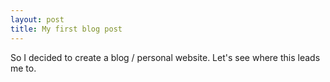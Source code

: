 ```yaml
---
layout: post
title: My first blog post
---
```


So I decided to create a blog / personal website. Let's see where this leads me to.

